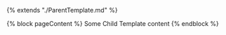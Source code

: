 {% extends "./ParentTemplate.md" %}

{% block pageContent %}
Some Child Template content
{% endblock %}
